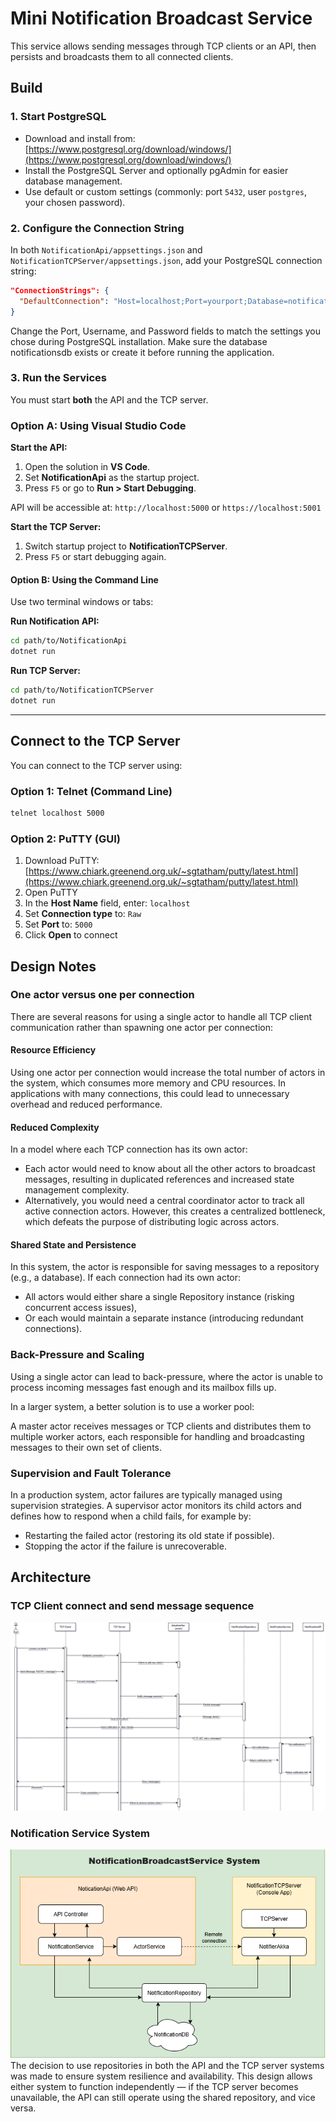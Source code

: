 
# Mini Notification Broadcast Service

This service allows sending messages through TCP clients or an API, then persists and broadcasts them to all connected clients.

## Build

### 1. Start PostgreSQL

- Download and install from: [https://www.postgresql.org/download/windows/](https://www.postgresql.org/download/windows/)
- Install the PostgreSQL Server and optionally pgAdmin for easier database management.
- Use default or custom settings (commonly: port `5432`, user `postgres`, your chosen password).

### 2. Configure the Connection String

In both `NotificationApi/appsettings.json` and `NotificationTCPServer/appsettings.json`, add your PostgreSQL connection string:

```json
"ConnectionStrings": {
  "DefaultConnection": "Host=localhost;Port=yourport;Database=notificationsdb;Username=postgres;Password=yourpassword"
}
```
Change the Port, Username, and Password fields to match the settings you chose during PostgreSQL installation. Make sure the database notificationsdb exists or create it before running the application. 

### 3. Run the Services

You must start **both** the API and the TCP server.

### Option A: Using Visual Studio Code

 **Start the API:**
  1. Open the solution in **VS Code**.
  2. Set **NotificationApi** as the startup project.
  3. Press `F5` or go to **Run > Start Debugging**.

  API will be accessible at: `http://localhost:5000` or `https://localhost:5001`



**Start the TCP Server:**

1. Switch startup project to **NotificationTCPServer**.
2. Press `F5` or start debugging again.

#### Option B: Using the Command Line

Use two terminal windows or tabs:

**Run Notification API:**

```bash
cd path/to/NotificationApi
dotnet run
```

**Run TCP Server:**

```bash
cd path/to/NotificationTCPServer
dotnet run
```

---

## Connect to the TCP Server

You can connect to the TCP server using:

### Option 1: Telnet (Command Line)

```bash
telnet localhost 5000
```

### Option 2: PuTTY (GUI)

1. Download PuTTY: [https://www.chiark.greenend.org.uk/~sgtatham/putty/latest.html](https://www.chiark.greenend.org.uk/~sgtatham/putty/latest.html)  
2. Open PuTTY  
3. In the **Host Name** field, enter: `localhost`  
4. Set **Connection type** to: `Raw`  
5. Set **Port** to: `5000`  
6. Click **Open** to connect

## Design Notes

### One actor versus one per connection

There are several reasons for using a single actor to handle all TCP client communication rather than spawning one actor per connection:

#### Resource Efficiency

Using one actor per connection would increase the total number of actors in the system, which consumes more memory and CPU resources. In applications with many connections, this could lead to unnecessary overhead and reduced performance.

#### Reduced Complexity

In a model where each TCP connection has its own actor:

- Each actor would need to know about all the other actors to broadcast messages, resulting in duplicated references and increased state management complexity.
- Alternatively, you would need a central coordinator actor to track all active connection actors. However, this creates a centralized bottleneck, which defeats the purpose of distributing logic across actors.

#### Shared State and Persistence

In this system, the actor is responsible for saving messages to a repository (e.g., a database). If each connection had its own actor:

- All actors would either share a single Repository instance (risking concurrent access issues),
- Or each would maintain a separate instance (introducing redundant connections).

### Back-Pressure and Scaling

Using a single actor can lead to back-pressure, where the actor is unable to process incoming messages fast enough and its mailbox fills up.

In a larger system, a better solution is to use a worker pool:

A master actor receives messages or TCP clients and distributes them to multiple worker actors, each responsible for handling and broadcasting messages to their own set of clients.

### Supervision and Fault Tolerance

In a production system, actor failures are typically managed using supervision strategies. A supervisor actor monitors its child actors and defines how to respond when a child fails, for example by:

- Restarting the failed actor (restoring its old state if possible).
- Stopping the actor if the failure is unrecoverable.

## Architecture

### TCP Client connect and send message sequence
![sequence diagram](https://github.com/Linas490/NotificationBroadcastService/blob/f18735362f6a81c03c3ad1ba2d5bd2ef2bdd3a7c/updatedSequence.png)
### Notification Service System
![system diagram](https://github.com/Linas490/NotificationBroadcastService/blob/8a0e0c8951b4e6f7e9376b48ba5df864a7f0b6bc/system.png)
The decision to use repositories in both the API and the TCP server systems was made to ensure system resilience and availability. This design allows either system to function independently — if the TCP server becomes unavailable, the API can still operate using the shared repository, and vice versa.


